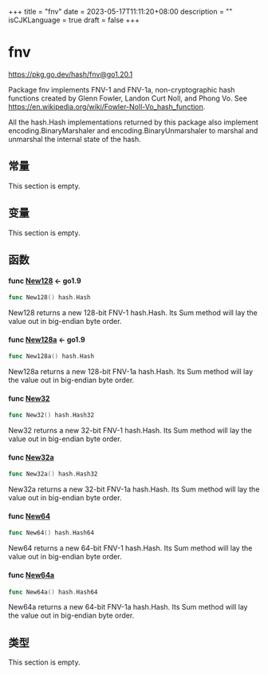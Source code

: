 +++
title = "fnv"
date = 2023-05-17T11:11:20+08:00
description = ""
isCJKLanguage = true
draft = false
+++
# fnv

https://pkg.go.dev/hash/fnv@go1.20.1



Package fnv implements FNV-1 and FNV-1a, non-cryptographic hash functions created by Glenn Fowler, Landon Curt Noll, and Phong Vo. See https://en.wikipedia.org/wiki/Fowler-Noll-Vo_hash_function.

All the hash.Hash implementations returned by this package also implement encoding.BinaryMarshaler and encoding.BinaryUnmarshaler to marshal and unmarshal the internal state of the hash.



## 常量 

This section is empty.

## 变量

This section is empty.

## 函数

#### func [New128](https://cs.opensource.google/go/go/+/go1.20.1:src/hash/fnv/fnv.go;l=71)  <- go1.9

``` go linenums="1"
func New128() hash.Hash
```

New128 returns a new 128-bit FNV-1 hash.Hash. Its Sum method will lay the value out in big-endian byte order.

#### func [New128a](https://cs.opensource.google/go/go/+/go1.20.1:src/hash/fnv/fnv.go;l=80)  <- go1.9

``` go linenums="1"
func New128a() hash.Hash
```

New128a returns a new 128-bit FNV-1a hash.Hash. Its Sum method will lay the value out in big-endian byte order.

#### func [New32](https://cs.opensource.google/go/go/+/go1.20.1:src/hash/fnv/fnv.go;l=43) 

``` go linenums="1"
func New32() hash.Hash32
```

New32 returns a new 32-bit FNV-1 hash.Hash. Its Sum method will lay the value out in big-endian byte order.

#### func [New32a](https://cs.opensource.google/go/go/+/go1.20.1:src/hash/fnv/fnv.go;l=50) 

``` go linenums="1"
func New32a() hash.Hash32
```

New32a returns a new 32-bit FNV-1a hash.Hash. Its Sum method will lay the value out in big-endian byte order.

#### func [New64](https://cs.opensource.google/go/go/+/go1.20.1:src/hash/fnv/fnv.go;l=57) 

``` go linenums="1"
func New64() hash.Hash64
```

New64 returns a new 64-bit FNV-1 hash.Hash. Its Sum method will lay the value out in big-endian byte order.

#### func [New64a](https://cs.opensource.google/go/go/+/go1.20.1:src/hash/fnv/fnv.go;l=64) 

``` go linenums="1"
func New64a() hash.Hash64
```

New64a returns a new 64-bit FNV-1a hash.Hash. Its Sum method will lay the value out in big-endian byte order.

## 类型

This section is empty.